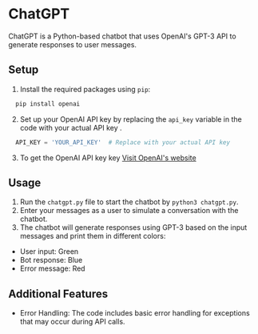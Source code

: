 # ChatGPT

ChatGPT is a Python-based chatbot that uses OpenAI's GPT-3 API to generate responses to user messages.

## Setup

1. Install the required packages using `pip`:

```bash
  pip install openai
```

2. Set up your OpenAI API key by replacing the `api_key` variable in the code with your actual API key .

```python
  API_KEY = 'YOUR_API_KEY'  # Replace with your actual API key
```
3. To get the OpenAI API key key [Visit OpenAI's website](https://platform.openai.com/account/api-keys "OpenAI Website")

## Usage

1. Run the `chatgpt.py` file to start the chatbot by `python3 chatgpt.py`.
2. Enter your messages as a user to simulate a conversation with the chatbot.
3. The chatbot will generate responses using GPT-3 based on the input messages and print them in different colors:
  - User input: Green
  - Bot response: Blue
  - Error message: Red

## Additional Features

- Error Handling: The code includes basic error handling for exceptions that may occur during API calls.

